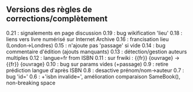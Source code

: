 ## Versions des règles de corrections/complètement ##

0.21 : signalements en page discussion
0.19 : bug wikification 'lieu'
0.18 : liens vers livre numérisé sur Internet Archive 
0.16 : francisation lieu (London->Londres)
0.15 : n'ajoute pas 'passage' si vide
0.14 : bug commentaire d'édition (ajouts manquants)
0.13 : détection/gestion auteurs multiples
0.12 : langue=fr from ISBN
0.11 : sur frwiki : {{fr}} {ouvrage} -> {{fr}} {ouvrage}
0.10 : bug sur params vides (+passage)
0.9 : retire prédiction langue d'après ISBN
0.8 : desactive prénom/nom->auteur
0.7 : bug 'id='
0.6 : +'isbn invalide=', amélioration comparaison SameBook(), non-breaking space
